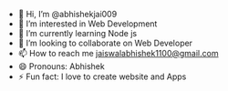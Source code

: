 - 👋 Hi, I’m @abhishekjai009
- 👀 I’m interested in Web Development
- 🌱 I’m currently learning Node js
- 💞️ I’m looking to collaborate on Web Developer
- 📫 How to reach me jaiswalabhishek1100@gmail.com
- 😄 Pronouns: Abhishek
- ⚡ Fun fact: I love to create website and Apps

<!---
abhishekjai009/abhishekjai009 is a ✨ special ✨ repository because its `README.md` (this file) appears on your GitHub profile.
You can click the Preview link to take a look at your changes.
--->
